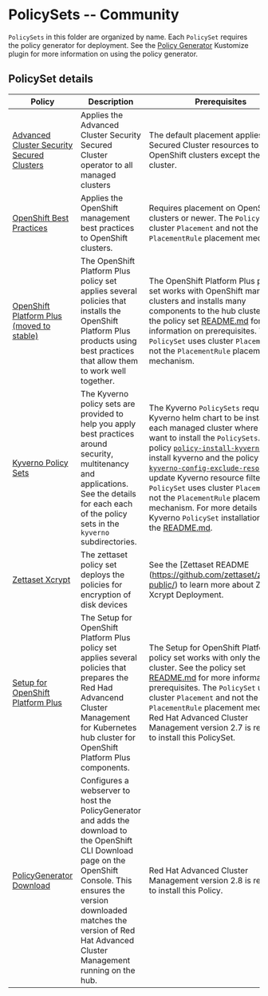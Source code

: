 # PolicySets -- Community

`PolicySets` in this folder are organized by name. Each `PolicySet` requires the policy generator for deployment.
See the [Policy Generator](https://github.com/stolostron/policy-generator-plugin) Kustomize plugin for more information
on using the policy generator.

## PolicySet details

Policy  | Description | Prerequisites
------- | ----------- | -------------
[Advanced Cluster Security Secured Clusters](./acs-secure) | Applies the Advanced Cluster Security Secured Cluster operator to all managed clusters | The default placement applies the Secured Cluster resources to all OpenShift clusters except the hub cluster.
[OpenShift Best Practices](./ocp-best-practices) | Applies the OpenShift management best practices to OpenShift clusters. | Requires placement on OpenShift 4.6 clusters or newer. The `PolicySet` uses cluster `Placement` and not the `PlacementRule` placement mechanism.
[OpenShift Platform Plus (moved to stable)](../stable/openshift-plus) | The OpenShift Platform Plus policy set applies several policies that installs the OpenShift Platform Plus products using best practices that allow them to work well together. | The OpenShift Platform Plus policy set works with OpenShift managed clusters and installs many components to the hub cluster. See the policy set [README.md](../stable/openshift-plus/README.md) for more information on prerequisites. The `PolicySet` uses cluster `Placement` and not the `PlacementRule` placement mechanism.
[Kyverno Policy Sets](./kyverno) | The Kyverno policy sets are provided to help you apply best practices around security, multitenancy and applications. See the details for each each of the policy sets in the `kyverno` subdirectories. | The Kyverno `PolicySets` require the Kyverno helm chart to be installed on each managed cluster where you want to install the `PolicySets`.  Use the policy [`policy-install-kyverno`](https://raw.githubusercontent.com/stolostron/policy-collection/main/community/CM-Configuration-Management/policy-install-kyverno.yaml) to install kyverno and the policy [`policy-kyverno-config-exclude-resources`](https://raw.githubusercontent.com/stolostron/policy-collection/main/community/CM-Configuration-Management/policy-kyverno-config-exclude-resources.yaml) to update Kyverno resource filters. The `PolicySet` uses cluster `Placement` and not the `PlacementRule` placement mechanism.  For more details on Kyverno `PolicySet` installation, see the [README.md](./kyverno/README.md).
[Zettaset Xcrypt](./zts-xcrypt) |The zettaset policy set  deploys the policies for encryption of disk devices| See the [Zettaset README (https://github.com/zettaset/zettaset-public/) to learn more about Zettaset Xcrypt Deployment.
[Setup for OpenShift Platform Plus](./openshift-plus-setup) | The Setup for OpenShift Platform Plus policy set applies several policies that prepares the Red Had Advancend Cluster Management for Kubernetes hub cluster for OpenShift Platform Plus components. | The Setup for OpenShift Platform Plus policy set works with only the hub cluster. See the policy set [README.md](./openshift-plus-setup/README.md) for more information on prerequisites. The `PolicySet` uses cluster `Placement` and not the `PlacementRule` placement mechanism. Red Hat Advanced Cluster Management version 2.7 is required to install this PolicySet.
[PolicyGenerator Download](./policygenerator-download) | Configures a webserver to host the PolicyGenerator and adds the download to the OpenShift CLI Download page on the OpenShift Console.  This ensures the version downloaded matches the version of Red Hat Advanced Cluster Management running on the hub. | Red Hat Advanced Cluster Management version 2.8 is required to install this Policy.